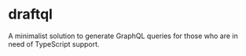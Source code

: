 # draftql

A minimalist solution to generate GraphQL queries for those who are in need of TypeScript support.
